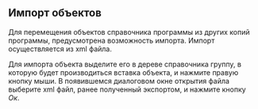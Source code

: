 ## Импорт объектов

Для перемещения объектов справочника программы из других копий программы,  предусмотрена возможность импорта. Импорт осуществляется из xml файла.

Для импорта объекта выделите его в дереве справочника группу, в которую будет производиться вставка объекта, и нажмите правую кнопку мыши. В появившемся диалоговом окне открытия файла выберите xml файл, ранее полученный экспортом, и нажмите кнопку *Ок*.